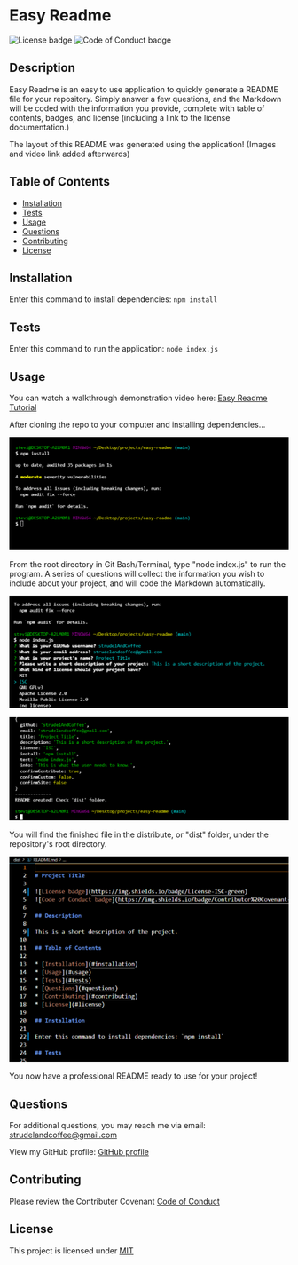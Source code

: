 # Easy Readme

![License badge](https://img.shields.io/badge/License-MIT-green)
![Code of Conduct badge](https://img.shields.io/badge/Contributor%20Covenant-2.1-4baaaa.svg)

## Description

Easy Readme is an easy to use application to quickly generate a README file for your repository. Simply answer a few questions, and the Markdown will be coded with the information you provide, complete with table of contents, badges, and license (including a link to the license documentation.)

The layout of this README was generated using the application! (Images and video link added afterwards)

## Table of Contents

* [Installation](#installation)
* [Tests](#tests)
* [Usage](#usage)
* [Questions](#questions)
* [Contributing](#contributing)
* [License](#license)

## Installation

Enter this command to install dependencies: `npm install`

## Tests

Enter this command to run the application: `node index.js`

## Usage

You can watch a walkthrough demonstration video here: [Easy Readme Tutorial](https://drive.google.com/file/d/1TMy76afdcd2XXwbZjp95AKVuM0wDPKr9/view?usp=sharing)

After cloning the repo to your computer and installing dependencies...

![Installing dependencies in Git Bash](https://github.com/strudelAndCoffee/easy-readme/blob/main/assets/images/demo-screencap-1.png)

From the root directory in Git Bash/Terminal, type "node index.js" to run the program. A series of questions will collect the information you wish to include about your project, and will code the Markdown automatically.

![Start command and initial questions](https://github.com/strudelAndCoffee/easy-readme/blob/main/assets/images/demo-screencap-2edit.png)

![Result after answering all questions](https://github.com/strudelAndCoffee/easy-readme/blob/main/assets/images/demo-screencap-3.png)

You will find the finished file in the distribute, or "dist" folder, under the repository's root directory.

![Generated Markdown of readme](https://github.com/strudelAndCoffee/easy-readme/blob/main/assets/images/demo-screencap-4.png)

You now have a professional README ready to use for your project!

## Questions

For additional questions, you may reach me via email: strudelandcoffee@gmail.com 

View my GitHub profile: [GitHub profile](https://github.com/strudelAndCoffee)

## Contributing

Please review the Contributer Covenant [Code of Conduct](https://www.contributor-covenant.org/version/2/1/code_of_conduccode_of_conduct.txt)

## License

This project is licensed under [MIT](https://choosealicense.com/licenses/mit/)